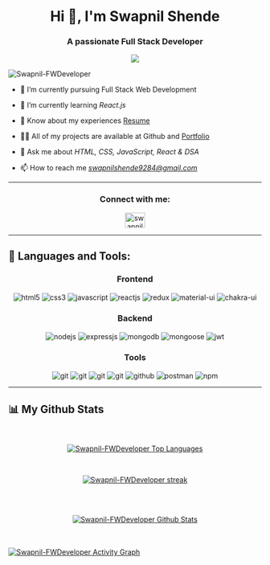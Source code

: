 <h1 align="center">Hi 👋, I'm Swapnil Shende</h1>
<h3 align="center">A passionate Full Stack Developer </h3>

<!-- Typing SVG by DenverCoder1 - https://github.com/DenverCoder1/readme-typing-svg -->
<p align="center">
  <a href="https://github.com/Swapnil-FWDeveloper /readme-typing-svg">
    <img src="https://readme-typing-svg.demolab.com/?lines=hi! My self Swapnil; I am a Full-stack%20web%20developer 👨🏻‍💻; Curious%20to%20learn%20new%20things !&font=Fira%20Code&center=true&width=440&height=45&color=#37bcf7&vCenter=true&size=22&pause=1000"></a>
</p>






<p align="left"> <img src="https://komarev.com/ghpvc/?username=Swapnil-FWDeveloper&label=Profile%20views&color=0e75b6&style=flat" alt="Swapnil-FWDeveloper" /> </p>

<!-- <p align="left"> <a href="https://twitter.com/AnjaliDhanjode" target="blank"><img src="https://img.shields.io/twitter/follow/AnjaliDhanjode?logo=twitter&style=for-the-badge" alt="AnjaliDhanjode" /></a> </p> -->

- 🔭 I’m currently pursuing Full Stack Web Development

- 🌱 I’m currently learning *React.js*

- 📄 Know about my experiences [Resume](...)

- 👨‍💻 All of my projects are available at Github and [Portfolio](...)

- 💬 Ask me about *HTML, CSS, JavaScript, React & DSA*

- 📫 How to reach me *swapnilshende9284@gmail.com*



<hr />

<h3 align="center">Connect with me:</h3>
<p align="center">
<!-- <a href="https://twitter.com/AnjaliDhanjode" target="blank"><img align="center" src="https://raw.githubusercontent.com/rahuldkjain/github-profile-readme-generator/master/src/images/icons/Social/twitter.svg" alt="AnjaliDhanjode" height="30" width="40" /></a> -->
<a href="https://www.linkedin.com/in/swapnil-shende-0b5525228/" target="blank"><img align="center" src="https://raw.githubusercontent.com/rahuldkjain/github-profile-readme-generator/master/src/images/icons/Social/linked-in-alt.svg" alt="swapnil-linkid" height="30" width="40" /></a>
</p>

<hr />

## 🚀 Languages and Tools:
<div align="center">
 
 <div align="center"><h3 align="center">Frontend</h3>
<img src="https://img.shields.io/badge/html5-%23E34F26.svg?style=for-the-badge&logo=html5&logoColor=white" align="center" alt="html5">
<img src = "https://img.shields.io/badge/css3-%231572B6.svg?style=for-the-badge&logo=css3&logoColor=white" align="center" alt="css3">
<img src ="https://img.shields.io/badge/javascript-%23323330.svg?style=for-the-badge&logo=javascript&logoColor=%23F7DF1E" align="center" alt="javascript">
<img src="https://img.shields.io/badge/React-20232A?style=for-the-badge&logo=react&logoColor=61DAFB"  align="center" alt="reactjs" />
<img src="https://img.shields.io/badge/Redux-593D88?style=for-the-badge&logo=redux&logoColor=white"  align="center" alt="redux" />
<img src="https://img.shields.io/badge/Material%20UI-007FFF?style=for-the-badge&logo=mui&logoColor=white"  align="center" alt="material-ui"/>
<img src = "https://img.shields.io/badge/chakra ui-%234ED1C5.svg?style=for-the-badge&logo=chakraui&logoColor=white" align="center" alt="chakra-ui"/>
</div>
  <div align="center"><h3 align="center">Backend</h3> 
<img src="https://img.shields.io/badge/Node.js-339933?style=for-the-badge&logo=nodedotjs&logoColor=white" align="center" alt="nodejs" />
<img src="https://img.shields.io/badge/Express.js-000000?style=for-the-badge&logo=express&logoColor=white" align="center" alt="expressjs"/>
<img src="https://img.shields.io/badge/MongoDB-4EA94B?style=for-the-badge&logo=mongodb&logoColor=white" align="center" alt="mongodb"/>
<img src="https://img.shields.io/badge/mongoose-%2300f.svg?style=for-the-badge&logo=fastify&logoColor=white" align="center" alt="mongoose"/>
   <img src="https://img.shields.io/badge/JWT-black?style=for-the-badge&logo=JSON%20web%20tokens" align="center" alt="jwt"/>
 </div>
  <div align="center"><h3 align="center">Tools</h3> 
   <img src="https://img.shields.io/badge/heroku-%23430098.svg?style=for-the-badge&logo=heroku&logoColor=white" align="center" alt="git"/>
   <img src="https://img.shields.io/badge/netlify-%23000000.svg?style=for-the-badge&logo=netlify&logoColor=#00C7B7" align="center" alt="git"/>
   <img src="https://img.shields.io/badge/vercel-%23000000.svg?style=for-the-badge&logo=vercel&logoColor=whit" align="center" alt="git"/>
   <img src="https://img.shields.io/badge/Git-f44d27?style=for-the-badge&logo=git&logoColor=white"  align="center" alt="git"/>
<img src="https://img.shields.io/badge/GitHub-100000?style=for-the-badge&logo=github&logoColor=white"  align="center" alt="github"/>
<img src ="https://img.shields.io/badge/Postman-FF6C37?style=for-the-badge&logo=postman&logoColor=white" align="center" alt="postman">
<img src = "https://img.shields.io/badge/NPM-%23000000.svg?style=for-the-badge&logo=npm&logoColor=white" align="center" alt="npm">
   <br/>
 </div>
</div>

<!-- <h3 align="center">Languages and Tools:</h3>
<p align="center"> <a href="https://www.w3schools.com/css/" target="_blank" rel="noreferrer"> <img src="https://raw.githubusercontent.com/devicons/devicon/master/icons/css3/css3-original-wordmark.svg" alt="css3" width="40" height="40"/> </a> <a href="https://www.w3.org/html/" target="_blank" rel="noreferrer"> <img src="https://raw.githubusercontent.com/devicons/devicon/master/icons/html5/html5-original-wordmark.svg" alt="html5" width="40" height="40"/> </a> <a href="https://developer.mozilla.org/en-US/docs/Web/JavaScript" target="_blank" rel="noreferrer"> <img src="https://raw.githubusercontent.com/devicons/devicon/master/icons/javascript/javascript-original.svg" alt="javascript" width="40" height="40"/> </a> <a href="https://www.mongodb.com/" target="_blank" rel="noreferrer"> <img src="https://raw.githubusercontent.com/devicons/devicon/master/icons/mongodb/mongodb-original-wordmark.svg" alt="mongodb" width="40" height="40"/> </a> <a href="https://nodejs.org" target="_blank" rel="noreferrer"> <img src="https://raw.githubusercontent.com/devicons/devicon/master/icons/nodejs/nodejs-original-wordmark.svg" alt="nodejs" width="40" height="40"/> </a> <a href="https://postman.com" target="_blank" rel="noreferrer"> <img src="https://www.vectorlogo.zone/logos/getpostman/getpostman-icon.svg" alt="postman" width="40" height="40"/> </a> <a href="https://reactjs.org/" target="_blank" rel="noreferrer"> <img src="https://raw.githubusercontent.com/devicons/devicon/master/icons/react/react-original-wordmark.svg" alt="react" width="40" height="40"/> </a> <a href="https://www.typescriptlang.org/" target="_blank" rel="noreferrer"> <img src="https://raw.githubusercontent.com/devicons/devicon/master/icons/typescript/typescript-original.svg" alt="typescript" width="40" height="40"/> </a> </p> -->

<hr />

## 📊 My Github Stats
   <br/>   
    <p align="center">      
  <a href="https://github.com/Swapnil-FWDeveloper/github-readme-stats"><img alt="Swapnil-FWDeveloper Top Languages" src="https://github-readme-stats.vercel.app/api/top-langs/?username=Swapnil-FWDeveloper&langs_count=8&count_private=true&layout=compact&theme=react&hide_border=true&bg_color=0D1117" /></a>
      </p>      
     <br/>
   <p align="center">
    <a href="https://github.com/Swapnil-FWDeveloper/github-readme-streak-stats">
        <img title="🔥 Get streak stats for your profile at git.io/streak-stats" alt="Swapnil-FWDeveloper streak" src="https://github-readme-streak-stats.herokuapp.com/?user=Swapnil-FWDeveloper&hide_border=true&theme=react&hide_border=true&bg_color=0D1117"/>
    </a>
</p>                                                                                                                                              

  <br/>
  <br/>
     <p align="center">                                                                                                 
    <a href="https://github.com/Swapnil-FWDeveloper/github-readme-stats"><img alt="Swapnil-FWDeveloper Github Stats" src="https://github-readme-stats.vercel.app/api?username=Swapnil-FWDeveloper&show_icons=true&locale=en&theme=react&hide_border=true&bg_color=0D1117" alt="Swapnil-FWDeveloper" /></a>
    </p> 
  <!--  
 <h6 align="center"> <b>Note:</b> Top languages is only a metric of the languages my public code consists of and doesn't reflect experience or skill level.</h6>
  -->

<br/>
<br/>
<a href="https://github.com/Swapnil-FWDeveloper/github-readme-activity-graph"><img alt="Swapnil-FWDeveloper Activity Graph" src="https://github-readme-activity-graph.cyclic.app/graph?username=Swapnil-FWDeveloper&bg_color=0D1117&color=5BCDEC&line=5BCDEC&point=FFFFFF&hide_border=true" /></a>
<!--
<a href="https://github.com/Swapnil-FWDeveloper/github-readme-activity-graph"><img alt="Swapnil-FWDeveloper Activity Graph" src="https://activity-graph.herokuapp.com/graph?username=anjalidhanjode28&bg_color=0D1117&color=5BCDEC&line=5BCDEC&point=FFFFFF&hide_border=true" /></a>
-->
<br/>
<br/>

<!-- <p><img align="center" src="https://github-readme-stats.vercel.app/api/top-langs?username=anjalidhanjode28&show_icons=true&locale=en&layout=compact" alt="anjalidhanjode28" /></p>

<p>&nbsp;<img align="right" src="https://github-readme-stats.vercel.app/api?username=anjalidhanjode28&show_icons=true&locale=en" alt="anjalidhanjode28" /></p>

<p><img align="center" src="https://github-readme-streak-stats.herokuapp.com/?user=anjalidhanjode28&" alt="anjalidhanjode28" /></p> -->


